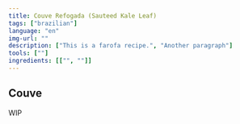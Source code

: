 ```yaml
---
title: Couve Refogada (Sauteed Kale Leaf)
tags: ["brazilian"]
language: "en"
img-url: ""
description: ["This is a farofa recipe.", "Another paragraph"]
tools: [""]
ingredients: [["", ""]]
---
```


## Couve

WIP